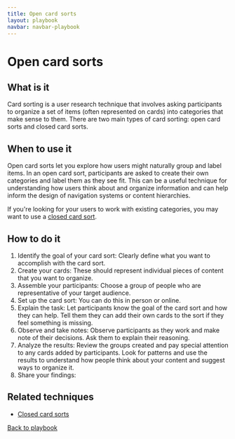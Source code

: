 ```yaml
---
title: Open card sorts
layout: playbook
navbar: navbar-playbook
---
```


# Open card sorts

## What is it

Card sorting is a user research technique that involves asking participants to organize a set of items (often represented on cards) into categories that make sense to them. There are two main types of card sorting: open card sorts and closed card sorts.

## When to use it

Open card sorts let you explore how users might naturally group and label items. In an open card sort, participants are asked to create their own categories and label them as they see fit. This can be a useful technique for understanding how users think about and organize information and can help inform the design of navigation systems or content hierarchies.

If you're looking for your users to work with existing categories, you may want to use a [closed card sort](/our-playbook/closed-card-sort.html).

## How to do it

1. Identify the goal of your card sort: Clearly define what you want to accomplish with the card sort.
2. Create your cards: These should represent individual pieces of content that you want to organize.
3. Assemble your participants: Choose a group of people who are representative of your target audience.
4. Set up the card sort: You can do this in person or online.
5. Explain the task: Let participants know the goal of the card sort and how they can help. Tell them they can add their own cards to the sort if they feel something is missing.
6. Observe and take notes: Observe participants as they work and make note of their decisions. Ask them to explain their reasoning.
7. Analyze the results: Review the groups created and pay special attention to any cards added by participants. Look for patterns and use the results to understand how people think about your content and suggest ways to organize it.
8. Share your findings:

## Related techniques

- [Closed card sorts](/our-playbook/closed-card-sort.html)

[Back to playbook](/our-playbook/)